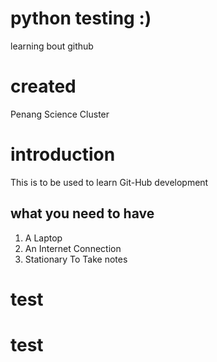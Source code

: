 # python testing :)
learning bout github

# created
Penang Science Cluster

# introduction

This is to be used to learn Git-Hub development

## what you need to have 

1. A Laptop
2. An Internet Connection
3. Stationary To Take notes

# test
# test
